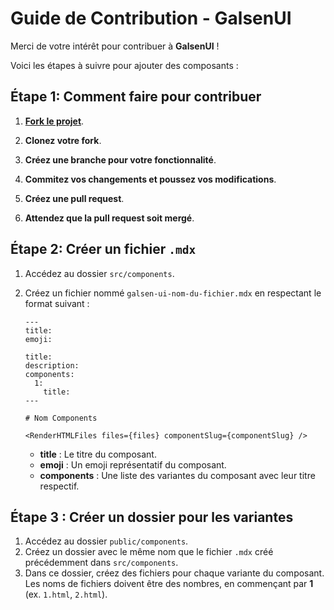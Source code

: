 # Guide de Contribution - GalsenUI

Merci de votre intérêt pour contribuer à **GalsenUI** !

Voici les étapes à suivre pour ajouter des composants :

## Étape 1: Comment faire pour contribuer

1. **[Fork le projet](https://github.com/GalsenDev221/galsen.ui.git/fork)**.

2. **Clonez votre fork**.

3. **Créez une branche pour votre fonctionnalité**.

4. **Commitez vos changements et poussez vos modifications**.

5. **Créez une pull request**.

6. **Attendez que la pull request soit mergé**.

## Étape 2: Créer un fichier `.mdx`

1. Accédez au dossier `src/components`.
2. Créez un fichier nommé `galsen-ui-nom-du-fichier.mdx` en respectant le format suivant :

   ```mdx
   ---
   title: 
   emoji: 

   title: 
   description: 
   components:
     1:
       title:  
   ---

   # Nom Components 

   <RenderHTMLFiles files={files} componentSlug={componentSlug} />
   ```

   - **title** : Le titre du composant.
   - **emoji** : Un emoji représentatif du composant.
   - **components** : Une liste des variantes du composant avec leur titre respectif.

## Étape 3 : Créer un dossier pour les variantes

1. Accédez au dossier `public/components`.
2. Créez un dossier avec le même nom que le fichier `.mdx` créé précédemment dans `src/components`.
3. Dans ce dossier, créez des fichiers pour chaque variante du composant. Les noms de fichiers doivent être des nombres, en commençant par **1** (ex. `1.html`, `2.html`).
